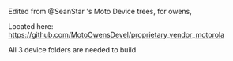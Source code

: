Edited from @SeanStar 's Moto Device trees, for owens,

Located here: https://github.com/MotoOwensDevel/proprietary_vendor_motorola

All 3 device folders are needed to build
